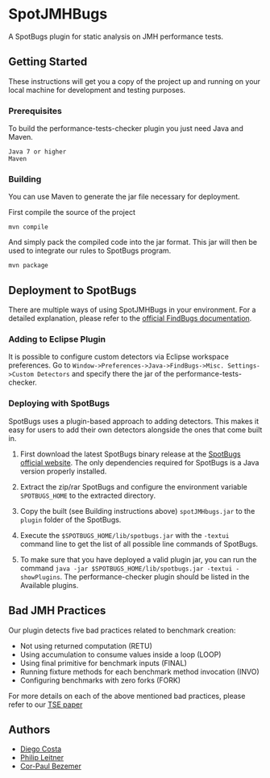 # SpotJMHBugs

A SpotBugs plugin for static analysis on JMH performance tests.

## Getting Started

These instructions will get you a copy of the project up and running on your local machine for development and testing purposes. 

### Prerequisites

To build the performance-tests-checker plugin you just need Java and Maven.

```
Java 7 or higher
Maven 
```

### Building

You can use Maven to generate the jar file necessary for deployment.

First compile the source of the project  

```
mvn compile
```

And simply pack the compiled code into the jar format. This jar will then be used to integrate our rules to SpotBugs program. 

```
mvn package
```


## Deployment to SpotBugs

There are multiple ways of using SpotJMHBugs in your environment. For a detailed explanation, please refer to the [official FindBugs documentation](http://findbugs.sourceforge.net/AddingDetectors.txt). 

### Adding to Eclipse Plugin ###

It is possible to configure custom detectors via Eclipse workspace preferences.
Go to `Window->Preferences->Java->FindBugs->Misc. Settings->Custom Detectors`
and specify there the jar of the performance-tests-checker.

### Deploying with SpotBugs ###

SpotBugs uses a plugin-based approach to adding detectors.
This makes it easy for users to add their own detectors alongside the ones that come built in.

1. First download the latest SpotBugs binary release at the [SpotBugs official website](https://github.com/spotbugs/spotbugs/releases). The only dependencies required for SpotBugs is a Java version properly installed.

2. Extract the zip/rar SpotBugs and configure the environment variable `SPOTBUGS_HOME` to the extracted directory.

3. Copy the built (see Building instructions above) `spotJMHbugs.jar` to the `plugin` folder of the SpotBugs.

4. Execute the `$SPOTBUGS_HOME/lib/spotbugs.jar` with the `-textui` command line to get the list of all possible line commands of SpotBugs.
   
  1. To make sure that you have deployed a valid plugin jar, you can run the command `java -jar $SPOTBUGS_HOME/lib/spotbugs.jar -textui -showPlugins`. The performance-checker plugin should be listed in the Available plugins.  


## Bad JMH Practices ##

Our plugin detects five bad practices related to benchmark creation:

- Not using returned computation (RETU)
- Using accumulation to consume values inside a loop (LOOP)
- Using final primitive for benchmark inputs (FINAL)
- Running fixture methods for each benchmark method invocation (INVO)
- Configuring benchmarks with zero forks (FORK)

For more details on each of the above mentioned bad practices, please refer to our [TSE paper](https://www.researchgate.net/publication/333825812)

## Authors

* [Diego Costa](https://github.com/DiegoEliasCosta)
* [Philip Leitner](https://github.com/xLeitix)
* [Cor-Paul Bezemer](https://www.ece.ualberta.ca/~bezemer/)



